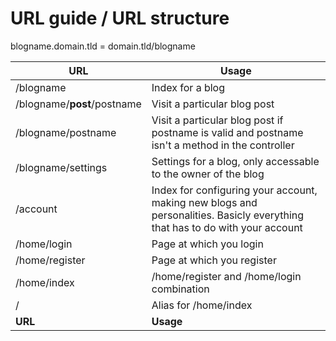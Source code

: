 # URL guide / URL structure
blogname.domain.tld = domain.tld/blogname

| URL                     | Usage            |
|-------------------------|------------------|
| /blogname                    | Index for a blog  |
| /blogname/__post__/postname  | Visit a particular blog post|
| /blogname/postname           | Visit a particular blog post if postname is valid and postname isn't a method in the controller |
| /blogname/settings           | Settings for a blog, only accessable to the owner of the blog |
| /account                     | Index for configuring your account, making new blogs and personalities. Basicly everything that has to do with your account |
| /home/login                  | Page at which you login |
| /home/register               | Page at which you register |
| /home/index                  | /home/register and /home/login combination |
| /                            | Alias for /home/index |
| __URL__                      | __Usage__|
